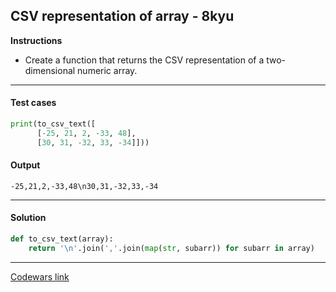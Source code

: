 ## CSV representation of array - 8kyu

**Instructions**

- Create a function that returns the CSV representation of a two-dimensional numeric array.

---

#### Test cases

```python
print(to_csv_text([
      [-25, 21, 2, -33, 48],
      [30, 31, -32, 33, -34]]))
```

#### Output

```
-25,21,2,-33,48\n30,31,-32,33,-34
```

---

#### Solution

```python
def to_csv_text(array):
    return '\n'.join(','.join(map(str, subarr)) for subarr in array)
```

---

[Codewars link](https://www.codewars.com/kata/5a34af40e1ce0eb1f5000036)
